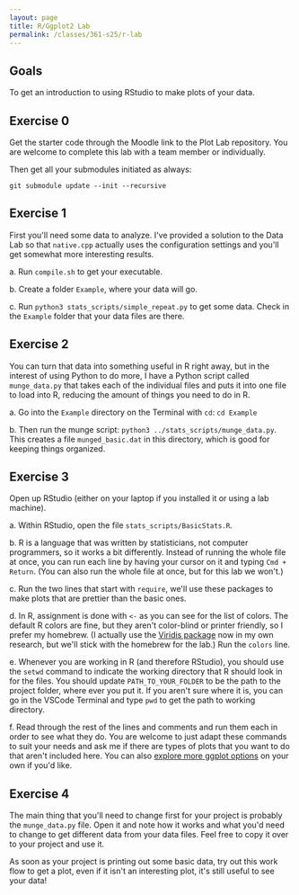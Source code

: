 ```yaml
---
layout: page
title: R/Ggplot2 Lab
permalink: /classes/361-s25/r-lab
---
```


## Goals
To get an introduction to using RStudio to make plots of your data.

## Exercise 0
Get the starter code through the Moodle link to the Plot Lab repository. You are welcome to complete this lab with a team member or individually.

Then get all your submodules initiated as always:
```
git submodule update --init --recursive
```

## Exercise 1
First you'll need some data to analyze. I've provided a solution to the Data Lab so that `native.cpp` actually uses the configuration settings and you'll get somewhat more interesting results.

a. Run `compile.sh` to get your executable.

b. Create a folder `Example`, where your data will go.

c. Run `python3 stats_scripts/simple_repeat.py` to get some data. Check in the `Example` folder that your data files are there.

## Exercise 2
You can turn that data into something useful in R right away, but in the interest of using Python to do more, I have a Python script called `munge_data.py` that takes each of the individual files and puts it into one file to load into R, reducing the amount of things you need to do in R. 

a. Go into the `Example` directory on the Terminal with `cd`: `cd Example`

b. Then run the munge script: `python3 ../stats_scripts/munge_data.py`. This creates a file `munged_basic.dat` in this directory, which is good for keeping things organized.

## Exercise 3
Open up RStudio (either on your laptop if you installed it or using a lab machine).

a. Within RStudio, open the file `stats_scripts/BasicStats.R`.

b. R is a language that was written by statisticians, not computer programmers, so it works a bit differently. Instead of running the whole file at once, you can run each line by having your cursor on it and typing `Cmd + Return`. (You can also run the whole file at once, but for this lab we won't.)

c. Run the two lines that start with `require`, we'll use these packages to make plots that are prettier than the basic ones.

d. In R, assignment is done with `<-` as you can see for the list of colors. The default R colors are fine, but they aren't color-blind or printer friendly, so I prefer my homebrew. (I actually use the [Viridis package](https://cran.r-project.org/web/packages/viridis/vignettes/intro-to-viridis.html) now in my own research, but we'll stick with the homebrew for the lab.) Run the `colors` line.

e. Whenever you are working in R (and therefore RStudio), you should use the `setwd` command to indicate the working directory that R should look in for the files. You should update `PATH_TO_YOUR_FOLDER` to be the path to the project folder, where ever you put it. If you aren't sure where it is, you can go in the VSCode Terminal and type `pwd` to get the path to working directory.

f. Read through the rest of the lines and comments and run them each in order to see what they do. You are welcome to just adapt these commands to suit your needs and ask me if there are types of plots that you want to do that aren't included here. You can also [explore more ggplot options](http://r-statistics.co/ggplot2-Tutorial-With-R.html) on your own if you'd like.

## Exercise 4
The main thing that you'll need to change first for your project is probably the `munge_data.py` file. Open it and note how it works and what you'd need to change to get different data from your data files. Feel free to copy it over to your project and use it.

As soon as your project is printing out some basic data, try out this work flow to get a plot, even if it isn't an interesting plot, it's still useful to see your data!